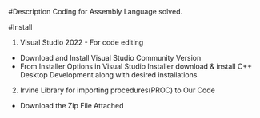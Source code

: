 #Description
Coding for Assembly Language solved.

#Install
1. Visual Studio 2022 - For code editing
  - Download and Install Visual Studio Community Version
  - From Installer Options in Visual Studio Installer download & install C++ Desktop Development along with desired installations
2. Irvine Library for importing procedures(PROC) to Our Code
  - Download the Zip File Attached




